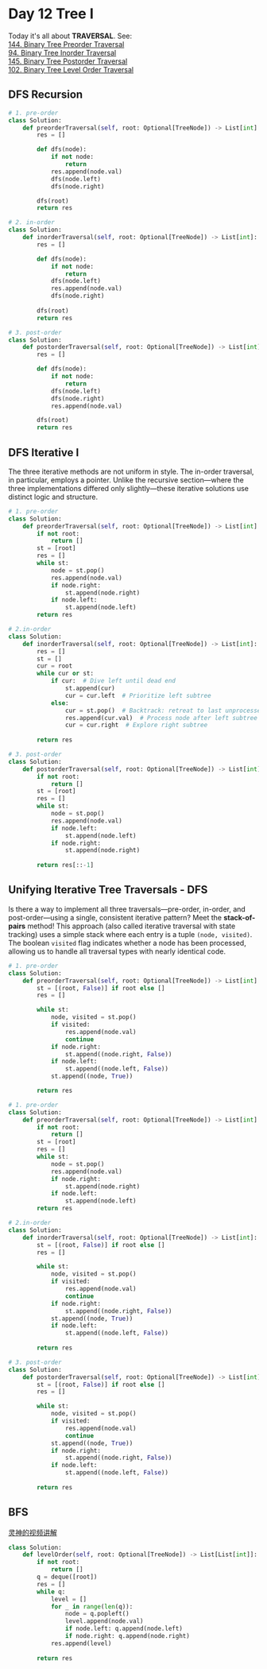 # Day 12 Tree I
Today it's all about **TRAVERSAL**. See:<br>
[144. Binary Tree Preorder Traversal
](https://leetcode.com/problems/binary-tree-preorder-traversal/)<br>
[94. Binary Tree Inorder Traversal
](https://leetcode.com/problems/binary-tree-inorder-traversal/)<br>
[145. Binary Tree Postorder Traversal](https://leetcode.com/problems/binary-tree-postorder-traversal/)<br>
[102. Binary Tree Level Order Traversal](https://leetcode.com/problems/binary-tree-level-order-traversal/)

## DFS Recursion

```python
# 1. pre-order
class Solution:
    def preorderTraversal(self, root: Optional[TreeNode]) -> List[int]:
        res = []

        def dfs(node):
            if not node:
                return
            res.append(node.val)
            dfs(node.left)
            dfs(node.right)

        dfs(root)
        return res

# 2. in-order
class Solution:
    def inorderTraversal(self, root: Optional[TreeNode]) -> List[int]:
        res = []

        def dfs(node):
            if not node:
                return
            dfs(node.left)
            res.append(node.val)
            dfs(node.right)
        
        dfs(root)
        return res

# 3. post-order
class Solution:
    def postorderTraversal(self, root: Optional[TreeNode]) -> List[int]:
        res = []

        def dfs(node):
            if not node:
                return
            dfs(node.left)
            dfs(node.right)
            res.append(node.val)

        dfs(root)
        return res
```

## DFS Iterative I
The three iterative methods are not uniform in style. The in-order traversal, in particular, employs a pointer. Unlike the recursive section—where the three implementations differed only slightly—these iterative solutions use distinct logic and structure.
```python
# 1. pre-order
class Solution:
    def preorderTraversal(self, root: Optional[TreeNode]) -> List[int]:
        if not root:
            return []
        st = [root]
        res = []
        while st:
            node = st.pop()
            res.append(node.val)
            if node.right:
                st.append(node.right)
            if node.left:
                st.append(node.left)
        return res

# 2.in-order
class Solution:
    def inorderTraversal(self, root: Optional[TreeNode]) -> List[int]:
        res = []
        st = []
        cur = root
        while cur or st:
            if cur:  # Dive left until dead end
                st.append(cur)
                cur = cur.left  # Prioritize left subtree
            else:
                cur = st.pop()  # Backtrack: retreat to last unprocessed node
                res.append(cur.val)  # Process node after left subtree
                cur = cur.right  # Explore right subtree
        
        return res

# 3. post-order
class Solution:
    def postorderTraversal(self, root: Optional[TreeNode]) -> List[int]:
        if not root:
            return []
        st = [root]
        res = []
        while st:
            node = st.pop()
            res.append(node.val)
            if node.left:
                st.append(node.left)
            if node.right:
                st.append(node.right)
            
        return res[::-1]
```

## Unifying Iterative Tree Traversals - DFS
Is there a way to implement all three traversals—pre-order, in-order, and post-order—using a single, consistent iterative pattern? Meet the **stack-of-pairs** method! This approach (also called iterative traversal with state tracking) uses a simple stack where each entry is a tuple `(node, visited)`. The boolean `visited` flag indicates whether a node has been processed, allowing us to handle all traversal types with nearly identical code.

```python
# 1. pre-order
class Solution:
    def preorderTraversal(self, root: Optional[TreeNode]) -> List[int]:
        st = [(root, False)] if root else []
        res = []

        while st:
            node, visited = st.pop()
            if visited:
                res.append(node.val)
                continue
            if node.right:
                st.append((node.right, False))
            if node.left:
                st.append((node.left, False))
            st.append((node, True))

        return res

# 1. pre-order
class Solution:
    def preorderTraversal(self, root: Optional[TreeNode]) -> List[int]:
        if not root:
            return []
        st = [root]
        res = []
        while st:
            node = st.pop()
            res.append(node.val)
            if node.right:
                st.append(node.right)
            if node.left:
                st.append(node.left)
        return res

# 2.in-order
class Solution:
    def inorderTraversal(self, root: Optional[TreeNode]) -> List[int]:
        st = [(root, False)] if root else []
        res = []

        while st:
            node, visited = st.pop()
            if visited:
                res.append(node.val) 
                continue
            if node.right:
                st.append((node.right, False))
            st.append((node, True))
            if node.left:
                st.append((node.left, False))
        
        return res

# 3. post-order
class Solution:
    def postorderTraversal(self, root: Optional[TreeNode]) -> List[int]:
        st = [(root, False)] if root else []
        res = []

        while st:
            node, visited = st.pop()
            if visited:
                res.append(node.val)
                continue
            st.append((node, True))
            if node.right:
                st.append((node.right, False))
            if node.left:
                st.append((node.left, False))
        
        return res
```

## BFS
[灵神的视频讲解](https://www.bilibili.com/video/BV1hG4y1277i?spm_id_from=333.788.videopod.sections&vd_source=e492103ac776ad055e020b9f09bc74ac)

```python
class Solution:
    def levelOrder(self, root: Optional[TreeNode]) -> List[List[int]]:
        if not root:
            return []
        q = deque([root])
        res = []
        while q:
            level = []
            for _ in range(len(q)):
                node = q.popleft()
                level.append(node.val)
                if node.left: q.append(node.left)
                if node.right: q.append(node.right)
            res.append(level)
        
        return res
```
